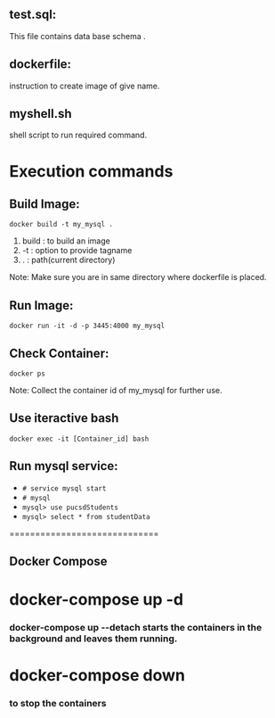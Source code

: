 ## test.sql:
This file contains data base schema .

## dockerfile:
instruction to create image of give name.

## myshell.sh
shell script to run required command.


# Execution commands

## Build Image:
`docker build -t my_mysql .`
1. build : to build an image
2. -t : option to provide tagname
3. . : path(current directory)

Note: Make sure you are in same directory where dockerfile is placed.

## Run Image:
`docker run -it -d -p 3445:4000 my_mysql`

## Check Container:
`docker ps`

Note: Collect the container id of my_mysql for further use.

## Use iteractive bash
`docker exec -it [Container_id] bash`

## Run mysql service:
- `# service mysql start`
- `# mysql`
- `mysql> use pucsdStudents`
- `mysql> select * from studentData`


=============================
## Docker Compose
# docker-compose up -d 
 ### docker-compose up --detach starts the containers in the background and leaves them running.
# docker-compose down
 ### to stop the containers




